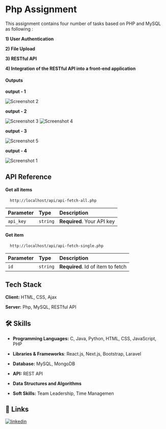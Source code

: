 
# Php Assignment

This assignment contains four number of tasks based on PHP and MySQL as following :

__1) User Authentication__ 

__2) File Upload__

__3) RESTful API__

__4) Integration of the RESTful API into a front-end application__

#### Outputs

__output - 1__

![Screenshot 2](https://github.com/Shanu2604/php-assignment/assets/113825897/f1a97502-df1a-4fd0-92b6-bfc0de7a1781)

__output - 2__

![Screenshot 3](https://github.com/Shanu2604/php-assignment/assets/113825897/118d6e9d-d7fa-4369-a338-29fd8f33556a)
![Screenshot 4](https://github.com/Shanu2604/php-assignment/assets/113825897/dfb8fb70-5681-4255-80ba-c57e2af97dd4)

__output - 3__

![Screenshot 5](https://github.com/Shanu2604/php-assignment/assets/113825897/18a329e3-934c-4664-9349-90e3bb3a3cbf)

__output - 4__

![Screenshot 1](https://github.com/Shanu2604/php-assignment/assets/113825897/6124a7cf-6f6d-48b9-b81d-77bb349729de)


## API Reference

#### Get all items

```http
  http://localhost/api/api-fetch-all.php
```

| Parameter | Type     | Description                |
| :-------- | :------- | :------------------------- |
| `api_key` | `string` | **Required**. Your API key |

#### Get item

```http
  http://localhost/api/api-fetch-single.php
```

| Parameter | Type     | Description                       |
| :-------- | :------- | :-------------------------------- |
| `id`      | `string` | **Required**. Id of item to fetch |



## Tech Stack

**Client:** HTML, CSS, Ajax

**Server:** Php, MySQL, RESTful API


## 🛠 Skills
* __Programming Languages:__ C, Java, Python, HTML, CSS, JavaScript, PHP

* __Libraries & Frameworks__: React.js, Next.js, Bootstrap, Laravel

* __Database:__ MySQL, MongoDB

* __API:__ REST API

* __Data Structures and Algorithms__

* __Soft Skills:__ Team Leadership, Time Managemen


## 🔗 Links
[![linkedin](https://img.shields.io/badge/linkedin-0A66C2?style=for-the-badge&logo=linkedin&logoColor=white)](https://www.linkedin.com/in/shantanu-basak-22a006230)


